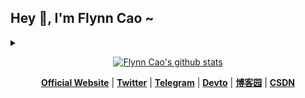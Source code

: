 ## Hey 👋, I'm Flynn Cao ~  



<details>
<summary></summary>

## TECHNOLOGY STACK
<div align="center">  
<img style="margin: 10px" src="https://profilinator.rishav.dev/skills-assets/react-original-wordmark.svg" alt="React" height="25" />  
<img style="margin: 10px" src="https://profilinator.rishav.dev/skills-assets/bootstrap-plain.svg" alt="Bootstrap" height="25" />  
<img style="margin: 10px" src="https://profilinator.rishav.dev/skills-assets/css3-original-wordmark.svg" alt="CSS3" height="25" />  
<img style="margin: 10px" src="https://profilinator.rishav.dev/skills-assets/electron-original.svg" alt="Electron" height="25" />  
<img style="margin: 10px" src="https://profilinator.rishav.dev/skills-assets/html5-original-wordmark.svg" alt="HTML5" height="25" />  
<img style="margin: 10px" src="https://profilinator.rishav.dev/skills-assets/javascript-original.svg" alt="JavaScript" height="25" />  
<img style="margin: 10px" src="https://profilinator.rishav.dev/skills-assets/typescript-original.svg" alt="TypeScript" height="25" />  
<img style="margin: 10px" src="https://profilinator.rishav.dev/skills-assets/mysql-original-wordmark.svg" alt="MySQL" height="25" />  
<img style="margin: 10px" src="https://profilinator.rishav.dev/skills-assets/nginx-original.svg" alt="Nginx" height="25" />  
<img style="margin: 10px" src="https://profilinator.rishav.dev/skills-assets/sass-original.svg" alt="Sass" height="25" />  
<img style="margin: 10px" src="https://profilinator.rishav.dev/skills-assets/git-scm-icon.svg" alt="Git" height="25" />  
<img style="margin: 10px" src="https://profilinator.rishav.dev/skills-assets/nodejs-original-wordmark.svg" alt="Node.js" height="25" />  
<img style="margin: 10px" src="https://profilinator.rishav.dev/skills-assets/webpack-original.svg" alt="Webpack" height="25" />  
<img style="margin: 10px" src="https://profilinator.rishav.dev/skills-assets/vuejs-original-wordmark.svg" alt="Vue.js" height="25" />  
<img style="margin: 10px" src="https://profilinator.rishav.dev/skills-assets/django-original.svg" alt="Django" height="25" />  
</div>  

## GITHUB STATUS
<div align="center">  

[<img   src="https://raw.githubusercontent.com/FlynnCao/github-stats-transparent/output/generated/overview.svg">](#)
[<img   src="https://raw.githubusercontent.com/FlynnCao/github-stats-transparent/output/generated/languages.svg">](#)

</div>

<!--
![Profile views counter](https://komarev.com/ghpvc/?username=flynncao&&style=flat-square) 
-->
<br/>  

</details>

<p align="center">
  <a href="https://github.com/flynncao"><img src="https://user-images.githubusercontent.com/29702341/176376771-53598eff-6c5c-4f40-8b44-a236ce31902b.jpg" alt="Flynn Cao's github stats"></a>
</p>



<p align="center">
  <strong><a href="https://flynncao.github.io" target="_blank">Official Website</a></strong> |
  <strong><a href="https://twitter.com/flynncao99" target="_blank">Twitter</a></strong> |
  <strong><a href="https://t.me/weclove2008/" target="_blank">Telegram</a></strong> |
  <strong><a href="https://https://dev.to/flynncao" target="_blank">Devto</a></strong> |
  <strong><a href="https://www.cnblogs.com/caozhenfei/" target="_blank">博客园</a></strong> |
    <strong><a href="https://blog.csdn.net/YuriChao" target="_blank">CSDN</a></strong>

</p>

<!--
<p align="center" style="display:none;">❤ I'm currently working on Software, Anime / Manga, Game Dev, and Content Creation.</p>
-->



  

